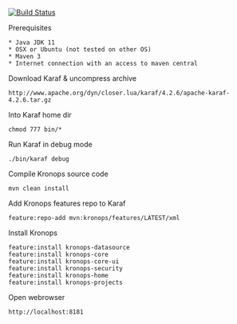 [![Build Status](https://travis-ci.com/pierremellet/kronops.svg?branch=develop)](https://travis-ci.com/pierremellet/kronops)

Prerequisites

    * Java JDK 11
    * OSX or Ubuntu (not tested on other OS)
    * Maven 3
    * Internet connection with an access to maven central  


Download Karaf & uncompress archive
   
   
    http://www.apache.org/dyn/closer.lua/karaf/4.2.6/apache-karaf-4.2.6.tar.gz
    
Into Karaf home dir


    chmod 777 bin/*

Run Karaf in debug mode


    ./bin/karaf debug

Compile Kronops source code


    mvn clean install

Add Kronops features repo to Karaf


    feature:repo-add mvn:kronops/features/LATEST/xml

Install Kronops
    
    
    feature:install kronops-datasource
    feature:install kronops-core 
    feature:install kronops-core-ui 
    feature:install kronops-security 
    feature:install kronops-home 
    feature:install kronops-projects 
    
Open webrowser 

    http://localhost:8181